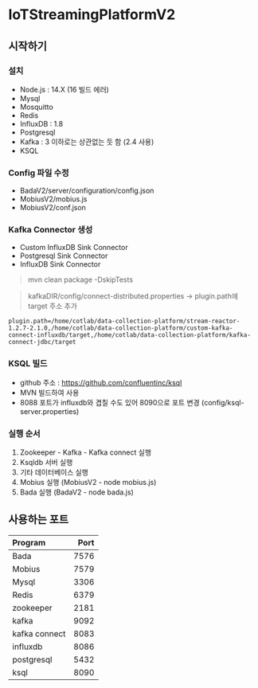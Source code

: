 # IoTStreamingPlatformV2
## 시작하기
### 설치
 * Node.js : 14.X (16 빌드 에러)
 * Mysql
 * Mosquitto
 * Redis
 * InfluxDB : 1.8
 * Postgresql
 * Kafka : 3 이하로는 상관없는 듯 함 (2.4 사용)
 * KSQL 

### Config 파일 수정
 * BadaV2/server/configuration/config.json
 * MobiusV2/mobius.js
 * MobiusV2/conf.json

### Kafka Connector 생성
 * Custom InfluxDB Sink Connector
 * Postgresql Sink Connector
 * InfluxDB Sink Connector
 > mvn clean package -DskipTests

 > kafkaDIR/config/connect-distributed.properties -> plugin.path에 target 주소 추가

    plugin.path=/home/cotlab/data-collection-platform/stream-reactor-1.2.7-2.1.0,/home/cotlab/data-collection-platform/custom-kafka-connect-influxdb/target,/home/cotlab/data-collection-platform/kafka-connect-jdbc/target 

### KSQL 빌드
 * github 주소 : https://github.com/confluentinc/ksql
 * MVN 빌드하여 사용
 * 8088 포트가 influxdb와 겹칠 수도 있어 8090으로 포트 변경 (config/ksql-server.properties)


### 실행 순서
  1. Zookeeper - Kafka - Kafka connect 실행
  2. Ksqldb 서버 실행
  3. 기타 데이터베이스 실행
  4. Mobius 실행 (MobiusV2 - node mobius.js)
  5. Bada 실행 (BadaV2 - node bada.js)


## 사용하는 포트

 | Program | Port |
 |:--------|-----:|
 |Bada|7576|
 |Mobius|7579|
 |Mysql|3306|
 |Redis|6379|
 |zookeeper|2181|
 |kafka|9092|
 |kafka connect|8083|
 |influxdb|8086|
 |postgresql|5432|
 |ksql|8090|

 